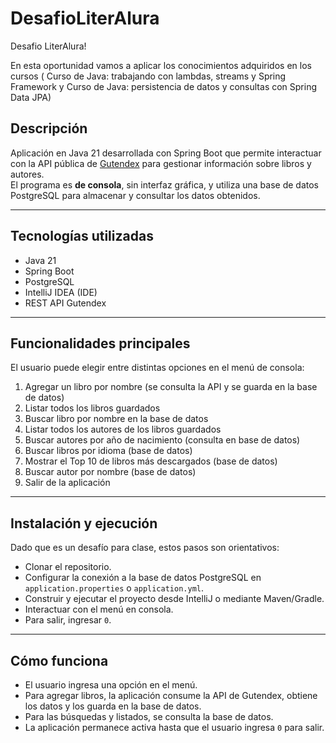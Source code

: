 # DesafioLiterAlura
Desafio LiterAlura!
<p> En esta oportunidad vamos a aplicar los conocimientos adquiridos en los cursos (
Curso de
Java: trabajando con lambdas, streams y Spring Framework
  y
  Curso de
Java: persistencia de datos y consultas con Spring Data JPA)</p>

## Descripción  
Aplicación en Java 21 desarrollada con Spring Boot que permite interactuar con la API pública de [Gutendex](https://gutendex.com/) para gestionar información sobre libros y autores.  
El programa es **de consola**, sin interfaz gráfica, y utiliza una base de datos PostgreSQL para almacenar y consultar los datos obtenidos.

---

## Tecnologías utilizadas  
- Java 21  
- Spring Boot  
- PostgreSQL  
- IntelliJ IDEA (IDE)  
- REST API Gutendex  

---

## Funcionalidades principales  

El usuario puede elegir entre distintas opciones en el menú de consola:  

1. Agregar un libro por nombre (se consulta la API y se guarda en la base de datos)  
2. Listar todos los libros guardados  
3. Buscar libro por nombre en la base de datos  
4. Listar todos los autores de los libros guardados  
5. Buscar autores por año de nacimiento (consulta en base de datos)  
6. Buscar libros por idioma (base de datos)  
7. Mostrar el Top 10 de libros más descargados (base de datos)  
8. Buscar autor por nombre (base de datos)  
0. Salir de la aplicación  

---

## Instalación y ejecución  

Dado que es un desafío para clase, estos pasos son orientativos:  

- Clonar el repositorio.  
- Configurar la conexión a la base de datos PostgreSQL en `application.properties` o `application.yml`.  
- Construir y ejecutar el proyecto desde IntelliJ o mediante Maven/Gradle.  
- Interactuar con el menú en consola.  
- Para salir, ingresar `0`.  

---

## Cómo funciona  

- El usuario ingresa una opción en el menú.  
- Para agregar libros, la aplicación consume la API de Gutendex, obtiene los datos y los guarda en la base de datos.  
- Para las búsquedas y listados, se consulta la base de datos.  
- La aplicación permanece activa hasta que el usuario ingresa `0` para salir.  
